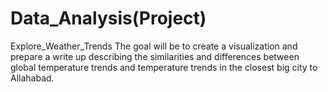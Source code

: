 # Data_Analysis(Project)
Explore_Weather_Trends
The goal will be to create a visualization and prepare a write up describing the similarities and differences between global temperature trends and temperature trends in the closest big city to Allahabad.
